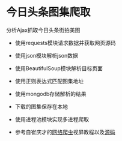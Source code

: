 # 今日头条图集爬取

分析Ajax抓取今日头条街拍美图

* 使用requests模块请求数据并获取网页源码

* 使用json模块解析json数据

* 使用BeautifulSoup模块解析目标页面

* 使用正则表达式匹配图集地址

* 使用mongodb存储解析的结果

* 下载的图集保存在本地

* 使用进程池模块实现多进程爬取

* 参考自崔庆才的[网络爬虫][1]视屏教程以及[源码][2]

    [1]: https://edu.hellobi.com/course/156 'Python3爬虫三大案例实战分享'
    [2]: https://github.com/Germey/TouTiao 'github'
